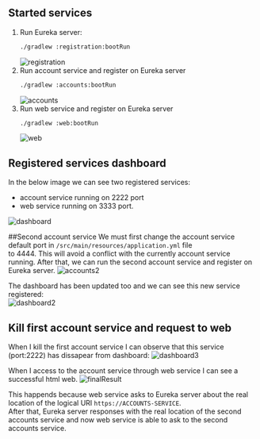## Started services
1. Run Eureka server: 
    ```bash
    ./gradlew :registration:bootRun
    ```
   ![registration](https://user-images.githubusercontent.com/45805074/147889906-421265b1-868e-461b-9fa3-a5d301aff16e.png)
2. Run account service and register on Eureka server
   ```bash
   ./gradlew :accounts:bootRun
   ```
   ![accounts](https://user-images.githubusercontent.com/45805074/147889985-51e0ea78-7070-449e-9ffb-868347dc7453.png)
3. Run web service and register on Eureka server
   ```bash
   ./gradlew :web:bootRun
   ```
   ![web](https://user-images.githubusercontent.com/45805074/147890020-c9f6b2aa-6907-4ba0-bbb3-4a0bd5da9ba6.png)

## Registered services dashboard
In the below image we can see two registered services:
- account service running on 2222 port
- web service running on 3333 port.  

![dashboard](https://user-images.githubusercontent.com/45805074/147890096-e0dc7fbb-770c-4063-9b4b-8710afd858fd.png)

##Second account service
We must first change the account service default port in ``/src/main/resources/application.yml`` file  
to 4444. This will avoid a conflict with the currently account service running.
After that, we can run the second account service and register on Eureka server.
![accounts2](https://user-images.githubusercontent.com/45805074/147890279-bb9f93a5-e177-47cb-b3eb-fb44939eb973.png)

The dashboard has been updated too and we can see this new service registered:  
![dashboard2](https://user-images.githubusercontent.com/45805074/147890316-e93965d1-a67b-4fc8-82e9-234eb84d994e.png)

## Kill first account service and request to web
When I kill the first account service I can observe that 
this service (port:2222) has dissapear from dashboard:
![dashboard3](https://user-images.githubusercontent.com/45805074/147890344-477578f8-b25b-4e3c-ab06-33b1d69d10cb.png)  

When I access to the account service through web service I can see
a successful html web.
![finalResult](https://user-images.githubusercontent.com/45805074/147890378-bffa9161-46d3-4576-b6dc-c86b30a74e98.png)  

This happends because web service asks to Eureka server about the real location of the logical URI ``https://ACCOUNTS-SERVICE``.  
After that, Eureka server responses with the real location of the second 
accounts service and now web service is able to ask to the second accounts service.
